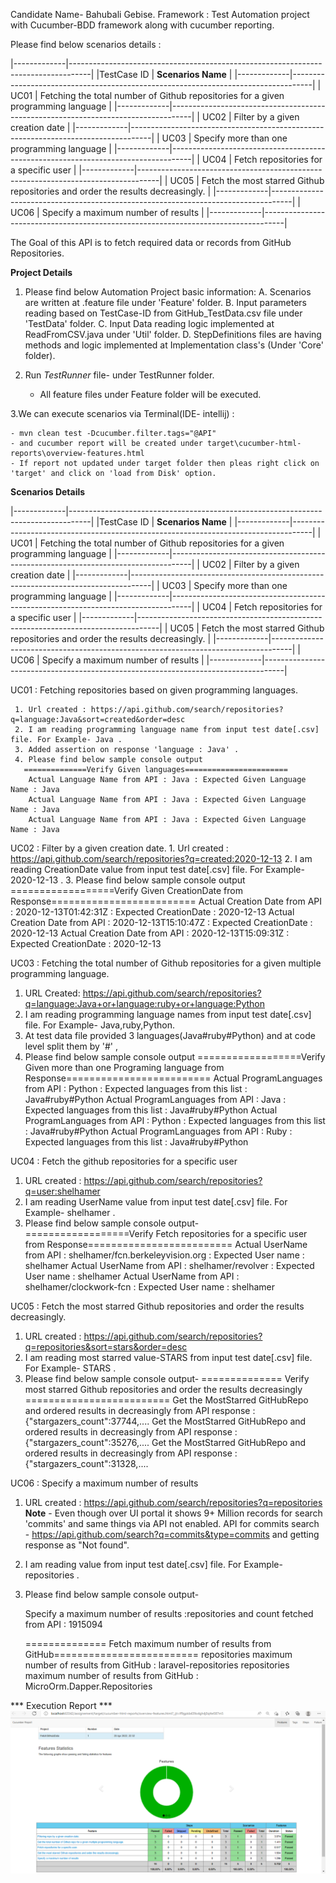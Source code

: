  
Candidate Name- Bahubali Gebise.
Framework : Test Automation project with Cucumber-BDD framework along with cucumber reporting.
  
Please find below scenarios details :
  
  |-------------|-----------------------------------------------------------------------------------|
  |TestCase ID  |                           **Scenarios Name**                                      |
  |-------------|-----------------------------------------------------------------------------------|
  |   UC01      | Fetching the total number of Github repositories for a given programming language |
  |-------------|-----------------------------------------------------------------------------------|
  |   UC02      |                       Filter by a given creation date                             |
  |-------------|-----------------------------------------------------------------------------------|
  |   UC03      |                 Specify more than one programming language                        |
  |-------------|-----------------------------------------------------------------------------------|
  |   UC04      |                     Fetch repositories for a specific user                        |
  |-------------|-----------------------------------------------------------------------------------|
  |   UC05      |   Fetch the most starred Github repositories and order the results decreasingly.  |
  |-------------|-----------------------------------------------------------------------------------|
  |   UC06      |                 Specify a maximum number of results                               |
  |-------------|-----------------------------------------------------------------------------------|
  
 The Goal of this API is to fetch required data or records from GitHub Repositories.

**Project Details**

 1. Please find below Automation Project basic information:
      A. Scenarios are written at .feature file under 'Feature' folder.
      B. Input parameters reading based on TestCase-ID from GitHub_TestData.csv file under 'TestData' folder.
      C. Input Data reading logic implemented at ReadFromCSV.java under 'Util' folder.
      D. StepDefinitions files are having methods and logic implemented at Implementation class's (Under 'Core' folder).
    
 2. Run _TestRunner_ file- under TestRunner folder.
    - All feature files under Feature folder will be executed. 
     
 3.We can execute scenarios via Terminal(IDE- intellij) :

    - mvn clean test -Dcucumber.filter.tags="@API"
    - and cucumber report will be created under target\cucumber-html-reports\overview-features.html
    - If report not updated under target folder then pleas right click on 'target' and click on 'load from Disk' option.



**Scenarios Details**

|-------------|-----------------------------------------------------------------------------------|
|TestCase ID  |                           **Scenarios Name**                                      |
|-------------|-----------------------------------------------------------------------------------|
|   UC01      | Fetching the total number of Github repositories for a given programming language |
|-------------|-----------------------------------------------------------------------------------|
|   UC02      |                       Filter by a given creation date                             |
|-------------|-----------------------------------------------------------------------------------|
|   UC03      |                 Specify more than one programming language                        |
|-------------|-----------------------------------------------------------------------------------|
|   UC04      |                     Fetch repositories for a specific user                        |
|-------------|-----------------------------------------------------------------------------------|
|   UC05      |   Fetch the most starred Github repositories and order the results decreasingly.  |
|-------------|-----------------------------------------------------------------------------------|
|   UC06      |                 Specify a maximum number of results                               |
|-------------|-----------------------------------------------------------------------------------|

UC01 : Fetching repositories based on given programming languages.
     
     1. Url created : https://api.github.com/search/repositories?q=language:Java&sort=created&order=desc
     2. I am reading programming language name from input test date[.csv] file. For Example- Java .
     3. Added assertion on response 'language : Java' .
     4. Please find below sample console output
       ==============Verify Given languages=======================
        Actual Language Name from API : Java : Expected Given Language Name : Java
        Actual Language Name from API : Java : Expected Given Language Name : Java
        Actual Language Name from API : Java : Expected Given Language Name : Java

UC02 :  Filter by a given creation date.
    1. Url created : https://api.github.com/search/repositories?q=created:2020-12-13
    2. I am reading CreationDate value from input test date[.csv] file. For Example- 2020-12-13 .
    3. Please find below sample console output
       ==================Verify Given CreationDate from Response=========================
       Actual Creation Date from API : 2020-12-13T01:42:31Z :  Expected CreationDate : 2020-12-13
       Actual Creation Date from API : 2020-12-13T15:10:47Z :  Expected CreationDate : 2020-12-13
       Actual Creation Date from API : 2020-12-13T15:09:31Z :  Expected CreationDate : 2020-12-13

UC03 : Fetching the total number of Github repositories for a given multiple programming language.
   1. URL Created: https://api.github.com/search/repositories?q=language:Java+or+language:ruby+or+language:Python
   2. I am reading programming language names from input test date[.csv] file. For Example- Java,ruby,Python. 
   3. At test data file provided 3 languages(Java#ruby#Python) and at code level split them by '#' ,
   4. Please find below sample console output 
   ==================Verify Given more than one Programing language from Response=========================
    Actual ProgramLanguages from API : Python :  Expected languages from this list : Java#ruby#Python
    Actual ProgramLanguages from API : Java :  Expected languages from this list : Java#ruby#Python
    Actual ProgramLanguages from API : Python :  Expected languages from this list : Java#ruby#Python
    Actual ProgramLanguages from API : Ruby :  Expected languages from this list : Java#ruby#Python

UC04 :  Fetch the github repositories for a specific user
   1. URL created : https://api.github.com/search/repositories?q=user:shelhamer
   2. I am reading UserName value from input test date[.csv] file. For Example- shelhamer . 
   3. Please find below sample console output-
    ==================Verify Fetch repositories for a specific user from Response=========================
    Actual UserName from API : shelhamer/fcn.berkeleyvision.org :  Expected User name : shelhamer
    Actual UserName from API : shelhamer/revolver :  Expected User name : shelhamer
    Actual UserName from API : shelhamer/clockwork-fcn :  Expected User name : shelhamer

UC05 :  Fetch the most starred Github repositories and order the results decreasingly.
   1. URL created : https://api.github.com/search/repositories?q=repositories&sort=stars&order=desc
   2. I am reading most starred value-STARS from input test date[.csv] file. For Example- STARS .
   3. Please find below sample console output-
    ============== Verify most starred Github repositories and order the results decreasingly =========================
      Get the MostStarred GitHubRepo and ordered results in decreasingly from API response : {"stargazers_count":37744,....
      Get the MostStarred GitHubRepo and ordered results in decreasingly from API response : {"stargazers_count":35276,....
      Get the MostStarred GitHubRepo and ordered results in decreasingly from API response : {"stargazers_count":31328,....

UC06 :  Specify a maximum number of results
   1. URL created : https://api.github.com/search/repositories?q=repositories
      **Note** -
        Even though over UI portal it shows 9+ Million records for search 'commits' and same things via API not enabled.
        API for commits search - https://api.github.com/search?q=commits&type=commits and getting response as "Not found". 
   2. I am reading value from input test date[.csv] file. For Example- repositories .
   3. Please find below sample console output-
      
        Specify a maximum number of results :repositories and count fetched from API : 1915094
         
         ============== Fetch maximum number of results from GitHub=========================
         repositories maximum number of results from GitHub : laravel-repositories
         repositories maximum number of results from GitHub : MicroOrm.Dapper.Repositories
      
*** Execution Report ***
![img.png](img.png)
